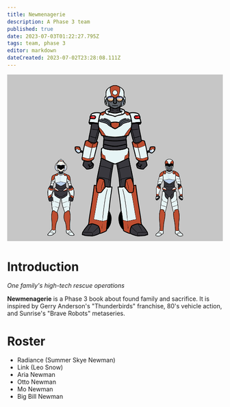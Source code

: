 ```yaml
---
title: Newmenagerie
description: A Phase 3 team
published: true
date: 2023-07-03T01:22:27.795Z
tags: team, phase 3
editor: markdown
dateCreated: 2023-07-02T23:28:08.111Z
---
```


![newmen.png](/characters/newmenagerie/newmen.png)

# Introduction

*One family's high-tech rescue operations*

**Newmenagerie** is a Phase 3 book about found family and sacrifice. It is inspired by Gerry Anderson's "Thunderbirds" franchise, 80's vehicle action, and Sunrise's "Brave Robots" metaseries.

# Roster

- Radiance (Summer Skye Newman)
- Link (Leo Snow)
- Aria Newman
- Otto Newman
- Mo Newman
- Big Bill Newman